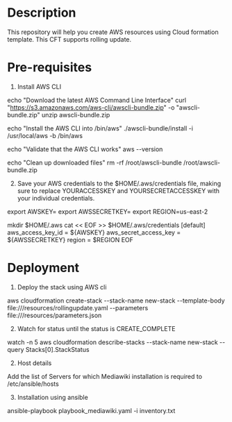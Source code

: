 # Description
This repository will help you create AWS resources using Cloud formation template. This CFT supports rolling update. 

# Pre-requisites
1. Install AWS CLI

echo "Download the latest AWS Command Line Interface"
curl "https://s3.amazonaws.com/aws-cli/awscli-bundle.zip" -o "awscli-bundle.zip"
unzip awscli-bundle.zip

echo "Install the AWS CLI into /bin/aws"
./awscli-bundle/install -i /usr/local/aws -b /bin/aws

echo "Validate that the AWS CLI works"
aws --version

echo "Clean up downloaded files"
rm -rf /root/awscli-bundle /root/awscli-bundle.zip

2. Save your AWS credentials to the $HOME/.aws/credentials file, making sure to replace YOURACCESSKEY and YOURSECRETACCESSKEY with your individual credentials.

export AWSKEY=<YOURACCESSKEY>
export AWSSECRETKEY=<YOURSECRETKEY>
export REGION=us-east-2

mkdir $HOME/.aws
cat << EOF >>  $HOME/.aws/credentials
[default]
aws_access_key_id = ${AWSKEY}
aws_secret_access_key = ${AWSSECRETKEY}
region = $REGION
EOF

# Deployment 
  

  1. Deploy the stack using AWS cli

  aws cloudformation create-stack --stack-name new-stack --template-body file:///resources/rollingupdate.yaml  --parameters  file:///resources/parameters.json
  
  2. Watch for status until the status is CREATE_COMPLETE
  
  watch -n 5 aws cloudformation describe-stacks --stack-name new-stack --query Stacks[0].StackStatus

  2. Host details 
  
  Add the list of Servers for which Mediawiki installation is required to /etc/ansible/hosts

  3. Installation using ansible

  ansible-playbook playbook_mediawiki.yaml -i inventory.txt
    
